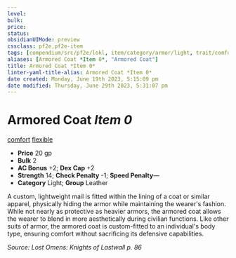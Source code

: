 ```yaml
---
level:
bulk:
price:
status:
obsidianUIMode: preview
cssclass: pf2e,pf2e-item
tags: [compendium/src/pf2e/lokl, item/category/armor/light, trait/comfort, trait/flexible]
aliases: [Armored Coat *Item 0*, "Armored Coat"]
title: Armored Coat *Item 0*
linter-yaml-title-alias: Armored Coat *Item 0*
date created: Monday, June 19th 2023, 5:15:09 pm
date modified: Thursday, June 29th 2023, 5:31:07 pm
---
```


# Armored Coat *Item 0*

[comfort](rules/traits/comfort.md) [flexible](rules/traits/flexible.md)  

- **Price** 20 gp
- **Bulk** 2
- **AC Bonus** +2; **Dex Cap** +2
- **Strength** 14; **Check Penalty** -1; **Speed Penalty**—
- **Category** Light; **Group** Leather

A custom, lightweight mail is fitted within the lining of a coat or similar apparel, physically hiding the armor while maintaining the wearer's fashion. While not nearly as protective as heavier armors, the armored coat allows the wearer to blend in more aesthetically during civilian functions. Like other suits of armor, the armored coat is custom-fitted to an individual's body type, ensuring comfort without sacrificing its defensive capabilities.

*Source: Lost Omens: Knights of Lastwall p. 86*

